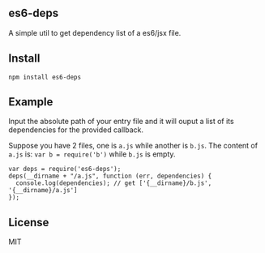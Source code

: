es6-deps
-------

A simple util to get dependency list of a es6/jsx file.

Install
-----

```
npm install es6-deps
```

Example
-----

Input the absolute path of your entry file and it will ouput a list of its dependencies for the provided callback.

Suppose you have 2 files, one is `a.js` while another is `b.js`. The content of  `a.js` is: `var b = require('b')` while `b.js` is empty.

```
var deps = require('es6-deps');
deps(__dirname + "/a.js", function (err, dependencies) {
  console.log(dependencies); // get ['{__dirname}/b.js', '{__dirname}/a.js']
});
```

License
-----

MIT
